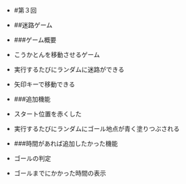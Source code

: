 - #第３回
- ##迷路ゲーム
- ###ゲーム概要
- こうかとんを移動させるゲーム
- 実行するたびにランダムに迷路ができる

- 矢印キーで移動できる

- ###追加機能
- スタート位置を赤くした
- 実行するたびにランダムにゴール地点が青く塗りつぶされる

- ###時間があれば追加したかった機能
- ゴールの判定
- ゴールまでにかかった時間の表示